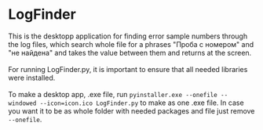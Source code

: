 # LogFinder
This is the desktopp application for finding error sample numbers through the log files, which search whole file for a phrases "Проба с номером" and  "не найдена" and takes the value between them and returns at the screen. <br /><br />
For running LogFinder.py, it is important to ensure that all needed libraries were installed. <br /><br />
To make a desktop app, .exe file, run ```pyinstaller.exe --onefile --windowed --icon=icon.ico LogFinder.py``` to make as one .exe file. In case you want it to be as whole folder with needed packages and file just remove ```--onefile```. <br /><br />
